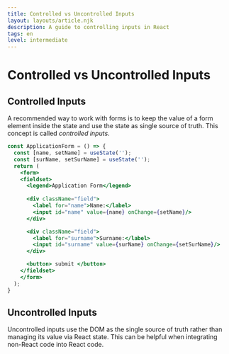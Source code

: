 ```yaml
---
title: Controlled vs Uncontrolled Inputs
layout: layouts/article.njk
description: A guide to controlling inputs in React
tags: en
level: intermediate
---
```

# Controlled vs Uncontrolled Inputs

## Controlled Inputs

A recommended way to work with forms is to keep the value of a form element inside the state and use the state as single source of truth. This concept is called <em>controlled inputs</em>. 

```jsx
const ApplicationForm = () => {
  const [name, setName] = useState('');
  const [surName, setSurName] = useState('');
  return (
    <form>
    <fieldset>
      <legend>Application Form</legend>
    
      <div className="field">
        <label for="name">Name:</label>
        <input id="name" value={name} onChange={setName}/>
      </div>

      <div className="field">
        <label for="surname">Surname:</label>
        <input id="surname" value={surName} onChange={setSurName}/>
      </div>

      <button> submit </button>
    </fieldset>
    </form>
  );
}
```

## Uncontrolled Inputs

Uncontrolled inputs use the DOM as the single source of truth rather than managing its value via React state.
This can be helpful when integrating non-React code into React code.